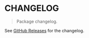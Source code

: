 # CHANGELOG

> Package changelog.

See [GitHub Releases](https://github.com/stdlib-js/random-base-gumbel/releases) for the changelog.